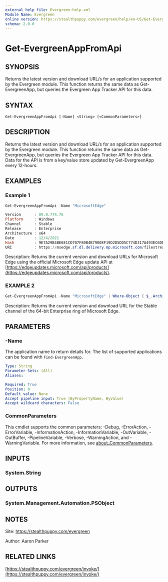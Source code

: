 ```yaml
---
external help file: Evergreen-help.xml
Module Name: Evergreen
online version: https://stealthpuppy.com/evergreen/help/en-US/Get-EvergreenAppFromApi/
schema: 2.0.0
---
```


# Get-EvergreenAppFromApi

## SYNOPSIS

Returns the latest version and download URL/s for an application supported by the Evergreen module. This function returns the same data as Get-EvergreenApp, but queries the Evergreen App Tracker API for this data.

## SYNTAX

```
Get-EvergreenAppFromApi [-Name] <String> [<CommonParameters>]
```

## DESCRIPTION

Returns the latest version and download URL/s for an application supported by the Evergreen module. This function returns the same data as Get-EvergreenApp, but queries the Evergreen App Tracker API for this data. Data for the API is from a key/value store updated by Get-EvergreenApp every 12-hours.

## EXAMPLES

### Example 1

```powershell
Get-EvergreenAppFromApi -Name "MicrosoftEdge"

Version      : 89.0.774.76
Platform     : Windows
Channel      : Stable
Release      : Enterprise
Architecture : x64
Date         : 12/4/2021
Hash         : 9E7A29B4BE6E1CD707F80B4B79008F19D2D5DD5C774D317A493EC6DE5BE0B7D7
URI          : https://msedge.sf.dl.delivery.mp.microsoft.com/filestreamingservice/files/4d12f620-174c-4259-85e6-8a80ea45ff10/MicrosoftEdgeEnterpriseX64.msi
```

Description:
Returns the current version and download URLs for Microsoft Edge using the official Microsoft Edge update API at [https://edgeupdates.microsoft.com/api/products](https://edgeupdates.microsoft.com/api/products).

### EXAMPLE 2

```powershell
Get-EvergreenAppFromApi -Name "MicrosoftEdge" | Where-Object { $_.Architecture -eq "x64" -and $_.Channel -eq "Stable" -and $_.Release -eq "Enterprise" }
```

Description:
Returns the current version and download URL for the Stable channel of the 64-bit Enterprise ring of Microsoft Edge.

## PARAMETERS

### -Name

The application name to return details for.
The list of supported applications can be found with `Find-EvergreenApp`.

```yaml
Type: String
Parameter Sets: (All)
Aliases:

Required: True
Position: 0
Default value: None
Accept pipeline input: True (ByPropertyName, ByValue)
Accept wildcard characters: False
```

### CommonParameters

This cmdlet supports the common parameters: -Debug, -ErrorAction, -ErrorVariable, -InformationAction, -InformationVariable, -OutVariable, -OutBuffer, -PipelineVariable, -Verbose, -WarningAction, and -WarningVariable. For more information, see [about_CommonParameters](http://go.microsoft.com/fwlink/?LinkID=113216).

## INPUTS

### System.String

## OUTPUTS

### System.Management.Automation.PSObject

## NOTES

Site: https://stealthpuppy.com/evergreen

Author: Aaron Parker

## RELATED LINKS

[https://stealthpuppy.com/evergreen/invoke/](https://stealthpuppy.com/evergreen/invoke/)
